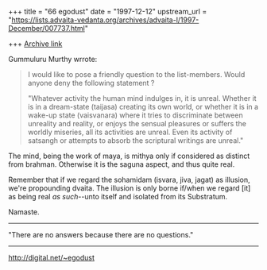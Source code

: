 +++
title = "66 egodust"
date = "1997-12-12"
upstream_url = "https://lists.advaita-vedanta.org/archives/advaita-l/1997-December/007737.html"

+++
[Archive link](https://lists.advaita-vedanta.org/archives/advaita-l/1997-December/007737.html)

Gummuluru Murthy wrrote:
> I would like to pose a friendly question to the list-members. Would
> anyone deny the following statement ?
>
> "Whatever activity the human mind indulges in, it is unreal. Whether it is
> in a dream-state (taijasa) creating its own world, or whether it is in a
> wake-up state (vaisvanara) where it tries to discriminate between
> unreality and reality, or enjoys the sensual pleasures or suffers the
> worldly miseries, all its activities are unreal. Even its activity of
> satsangh or attempts to absorb the scriptural writings are unreal."
>

The mind, being the work of maya, is mithya only if considered as distinct
from brahman.  Otherwise it is the saguna aspect, and thus quite real.

Remember that if we regard the sohamidam (isvara, jiva, jagat) as illusion,
we're propounding dvaita.  The illusion is only borne if/when we regard
[it] as being real *as such*--unto itself and isolated from its Substratum.

Namaste.

_______________________

"There are no answers
       because
there are no questions."
_______________________

http://digital.net/~egodust


